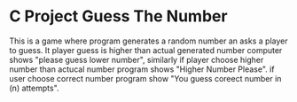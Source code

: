 # C Project Guess The Number

This is a game where program generates a random number an asks a player to guess. It player guess is higher than actual generated number computer shows "please guess lower number", similarly if player choose higher number than actucal number program shows "Higher Number Please".
if user choose correct number program show "You guess coreect number in (n) attempts". 
